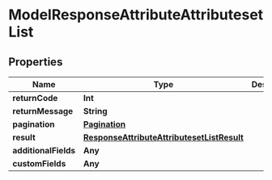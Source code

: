 

# ModelResponseAttributeAttributesetList


## Properties

Name | Type | Description | Notes
------------ | ------------- | ------------- | -------------
**returnCode** | **Int** |  |  [optional]
**returnMessage** | **String** |  |  [optional]
**pagination** | [**Pagination**](Pagination.md) |  |  [optional]
**result** | [**ResponseAttributeAttributesetListResult**](ResponseAttributeAttributesetListResult.md) |  |  [optional]
**additionalFields** | **Any** |  |  [optional]
**customFields** | **Any** |  |  [optional]



